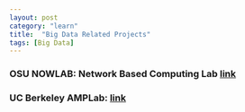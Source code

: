 ```yaml
---
layout: post
category: "learn"
title:  "Big Data Related Projects"
tags: [Big Data]
---
```

### OSU NOWLAB: Network Based Computing Lab [link](http://nowlab.cse.ohio-state.edu/projects/31/)

### UC Berkeley AMPLab: [link](https://amplab.cs.berkeley.edu)
